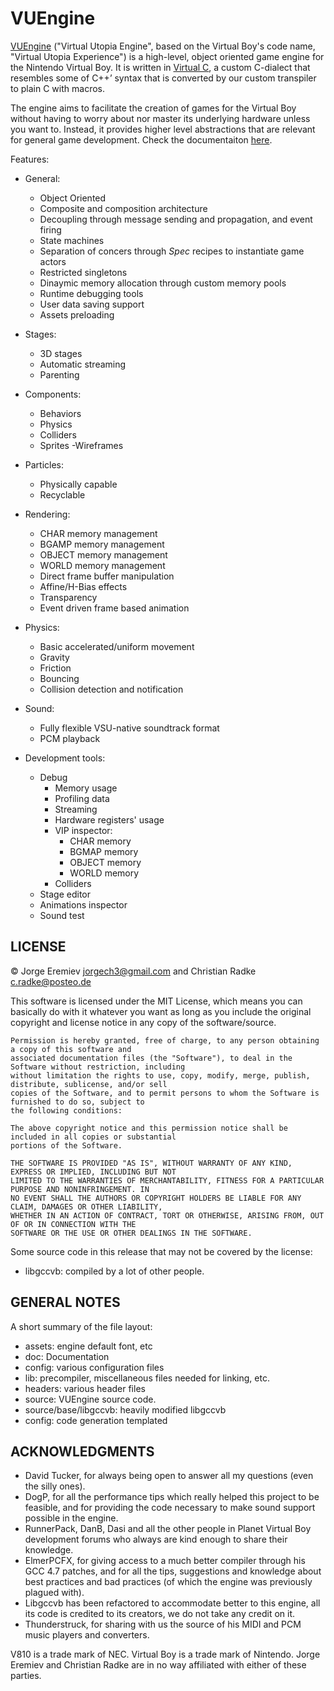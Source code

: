 VUEngine
========

[VUEngine](https://github.com/VUEngine/VUEngine-Core) ("Virtual Utopia Engine", based on the Virtual Boy's code name, "Virtual Utopia Experience") is a high-level, object oriented game engine for the Nintendo Virtual Boy. It is written in [Virtual C](https://www.vuengine.dev/documentation/language/introduction/), a custom C-dialect that resembles some of C++’ syntax that is converted by our custom transpiler to plain C with macros.

The engine aims to facilitate the creation of games for the Virtual Boy without having to worry about nor master its underlying hardware unless you want to. Instead, it provides higher level abstractions that are relevant for general game development. Check the documentaiton [here](https://www.vuengine.dev/documentation/user-guide/introduction/).

Features:

- General:
	- Object Oriented
	- Composite and composition architecture
	- Decoupling through message sending and propagation, and event firing
	- State machines
	- Separation of concers through *Spec* recipes to instantiate
	game actors
	- Restricted singletons
	- Dinaymic memory allocation through custom memory pools
	- Runtime debugging tools
	- User data saving support
	- Assets preloading

- Stages:
	- 3D stages
	- Automatic streaming
	- Parenting

- Components:
	- Behaviors
	- Physics
	- Colliders
	- Sprites
	-Wireframes

- Particles:
	- Physically capable
	- Recyclable

- Rendering:
	- CHAR memory management
	- BGAMP memory management
	- OBJECT memory management
	- WORLD memory management
	- Direct frame buffer manipulation
	- Affine/H-Bias effects
	- Transparency
	- Event driven frame based animation

- Physics:
	- Basic accelerated/uniform movement
	- Gravity
	- Friction
	- Bouncing
	- Collision detection and notification

- Sound:
	- Fully flexible VSU-native soundtrack format
	- PCM playback

- Development tools:
	- Debug
		- Memory usage
		- Profiling data
		- Streaming
		- Hardware registers' usage
		- VIP inspector:
			- CHAR memory
			- BGMAP memory
			- OBJECT memory
			- WORLD memory
		- Colliders
	- Stage editor
	- Animations inspector
	- Sound test


LICENSE
-------

© Jorge Eremiev <jorgech3@gmail.com> and Christian Radke <c.radke@posteo.de>

This software is licensed under the MIT License, which means you can basically do with it whatever you
want as long as you include the original copyright and license notice in any copy of the software/source.

	Permission is hereby granted, free of charge, to any person obtaining a copy of this software and
	associated documentation files (the "Software"), to deal in the Software without restriction, including
	without limitation the rights to use, copy, modify, merge, publish, distribute, sublicense, and/or sell
	copies of the Software, and to permit persons to whom the Software is furnished to do so, subject to
	the following conditions:

	The above copyright notice and this permission notice shall be included in all copies or substantial
	portions of the Software.

	THE SOFTWARE IS PROVIDED "AS IS", WITHOUT WARRANTY OF ANY KIND, EXPRESS OR IMPLIED, INCLUDING BUT NOT
	LIMITED TO THE WARRANTIES OF MERCHANTABILITY, FITNESS FOR A PARTICULAR PURPOSE AND NONINFRINGEMENT. IN
	NO EVENT SHALL THE AUTHORS OR COPYRIGHT HOLDERS BE LIABLE FOR ANY CLAIM, DAMAGES OR OTHER LIABILITY,
	WHETHER IN AN ACTION OF CONTRACT, TORT OR OTHERWISE, ARISING FROM, OUT OF OR IN CONNECTION WITH THE
	SOFTWARE OR THE USE OR OTHER DEALINGS IN THE SOFTWARE.

Some source code in this release that may not be covered by the license:

- libgccvb: compiled by a lot of other people.


GENERAL NOTES
-------------

A short summary of the file layout:

- assets: engine default font, etc
- doc: Documentation
- config: various configuration files
- lib: precompiler, miscellaneous files needed for linking, etc.
- headers: various header files
- source: VUEngine source code.
- source/base/libgccvb: heavily modified libgccvb
- config: code generation templated


ACKNOWLEDGMENTS
---------------

- David Tucker, for always being open to answer all my questions (even the silly ones).
- DogP, for all the performance tips which really helped this project to be feasible, and
for providing the code necessary to make sound support possible in the engine.
- RunnerPack, DanB, Dasi and all the other people in Planet Virtual Boy development forums
who always are kind enough to share their knowledge.
- ElmerPCFX, for giving access to a much better compiler through his GCC 4.7 patches, and for all
the tips, suggestions and knowledge about best practices and bad practices (of which the engine was
previously plagued with).
- Libgccvb has been refactored to accommodate better to this engine, all its code is credited to
its creators, we do not take any credit on it.
- Thunderstruck, for sharing with us the source of his MIDI and PCM music players and converters.

V810 is a trade mark of NEC. Virtual Boy is a trade mark of Nintendo.
Jorge Eremiev and Christian Radke are in no way affiliated with either of these parties.
